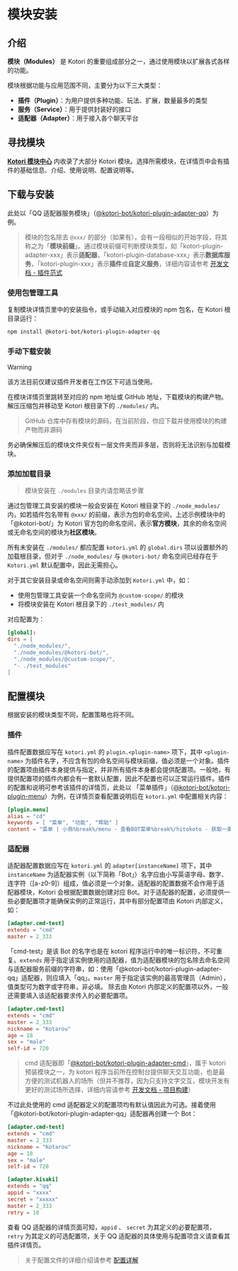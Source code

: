 # 模块安装

## 介绍

**模块（Modules）** 是 Kotori 的重要组成部分之一，通过使用模块以扩展各式各样的功能。

模块根据功能与应用范围不同，主要分为以下三大类型：

- **插件（Plugin）**：为用户提供多种功能、玩法、扩展，数量最多的类型
- **服务（Service）**：用于提供封装好的接口
- **适配器（Adapter）**：用于接入各个聊天平台

## 寻找模块

**[Kotori 模块中心](../modules/)** 内收录了大部分 Kotori 模块。选择所需模块，在详情页中会有插件的基础信息、介绍、使用说明、配置说明等。

## 下载与安装

此处以「QQ 适配器服务模块」（[@kotori-bot/kotori-plugin-adapter-qq](../modules/#@kotori-bot/kotori-plugin-adapter-qq)）为例。

> 模块的包名除去 `@xxx/` 的部分（如果有），会有一段相似的开始字段，将其称之为「**模块前缀**」。通过模块前缀可判断模块类型，如「kotori-plugin-adapter-xxx」表示**适配器**，「kotori-plugin-database-xxx」表示**数据库服务**，「kotori-plugin-xxx」表示**插件**或**自定义服务**，详细内容请参考 [开发文档 - 插件范式](../guide/modules/plugin)

### 使用包管理工具

复制模块详情页里中的安装指令，或手动输入对应模块的 npm 包名，在 Kotori 根目录运行：

```bash
npm install @kotori-bot/kotori-plugin-adapter-qq
```

### 手动下载安装

> [!WARNING]
> 该方法目前仅建议插件开发者在工作区下可适当使用。

在模块详情页里跳转至对应的 npm 地址或 GitHub 地址，下载模块的构建产物。
解压压缩包并移动至 Kotori 根目录下的 `./modules/` 内。

> GitHub 仓库中存有模块的源码，在当前阶段，你应下载并使用模块的构建产物而非源码

务必确保解压后的模块文件夹仅有一层文件夹而非多层，否则将无法识别与加载模块。

### 添加加载目录

> 模块安装在 `./modules` 目录内请忽略该步骤

通过包管理工具安装的模块一般会安装在 Kotori 根目录下的 `./node_modules/` 内，如若插件包名带有 `@xxx/` 的前缀，表示为包的命名空间，上述示例模块中的「@kotori-bot/」为 Kotori 官方包的命名空间，表示**官方模块**，其余的命名空间或无命名空间的模块为**社区模块**。

所有未安装在 `./modules/` 都应配置 `kotori.yml` 的 `global.dirs` 项以设置额外的加载根目录，但对于 `./node_modules/` 与 `@kotori-bot/` 命名空间已经存在于 `Kotori.yml` 默认配置中，因此无需担心。

对于其它安装目录或命名空间则需手动添加到 `Kotori.yml` 中，如：

- 使用包管理工具安装一个命名空间为 `@custom-scope/` 的模块
- 将模块安装在 Kotori 根目录下的 `./test_modules/` 内

对应配置为：

```toml
[global]:
dirs = [
  "./node_modules/",
  "./node_modules/@kotori-bot/",
  "./node_modules/@custom-scope/",
  "- ./test_modules"
]
```

## 配置模块

根据安装的模块类型不同，配置策略也将不同。

### 插件

插件配置数据应写在 `kotori.yml` 的 `plugin.<plugin-name>` 项下，其中 `<plugin-name>` 为插件名字，不应含有包的命名空间与模块前缀，值必须是一个对象。插件的配置项由插件本身提供与指定，并非所有插件本身都会提供配置项。一般地，有提供配置项的插件内都会有一套默认配置，因此不配置也可以正常运行插件。插件的配置和说明可参考该插件的详情页，此处以 「菜单插件」（[@kotori-bot/kotori-plugin-menu](../modules/#@kotori-bot/kotori-plugin-menu)）为例，在详情页查看配置说明后在 `kotori.yml` 中配置相关内容：

```toml
[plugin.menu]
alias = "cd"
keywords = [ "菜单", "功能", "帮助" ]
content = "菜单 | 小鳥%break%/menu - 查看BOT菜单%break%/hitokoto - 获取一条一言%break%ByHotaru"
```

### 适配器

适配器配置数据应写在 `kotori.yml` 的 `adapter[instanceName]` 项下，其中 `instanceName` 为适配器实例（以下简称「Bot」）名字应由小写英语字母、数字、连字符（\[a-z0-9\]）组成，值必须是一个对象。适配器的配置数据不会作用于适配器模块，Kotori 会根据配置数据创建对应 Bot。对于适配器的配置，必须提供一些必要配置项才能确保实例的正常运行，其中有部分配置项由 Kotori 内部定义，如：

```toml
[adapter.cmd-test]
extends = "cmd"
master = 2_333
```

「cmd-test」是该 Bot 的名字也是在 kotori 程序运行中的唯一标识符，不可重复。`extends` 用于指定该实例使用的适配器，值为适配器模块的包名除去命名空间与适配器服务前缀的字符串，如：使用「@kotori-bot/kotori-plugin-adapter-qq」适配器，则应填入「qq」。`master` 用于指定该实例的最高管理员（Admin），值类型可为数字或字符串，非必填。
除去由 Kotori 内部定义的配置项以外，一般还需要填入该适配器要求传入的必要配置项。

```toml
[adapter.cmd-test]
extends = "cmd"
master = 2_333
nickname = "Kotarou"
age = 18
sex = "male"
self-id = 720
```

> cmd 适配器即「[@kotori-bot/kotori-plugin-adapter-cmd](../modules/#@kotori-bot/kotori-plugin-adapter-cmd)」，属于 kotori 预装模块之一，为 kotori 程序当前所在控制台提供聊天交互功能，也是最方便的测试机器人的场所（但并不推荐，因为只支持文字交互，模块开发有更好的测试场所选择，详细内容请参考 [开发文档 - 项目构建](../guide/start/setup)）

不过此处使用的 cmd 适配器定义的配置项均有默认值因此为可选。接着使用「@kotori-bot/kotori-plugin-adapter-qq」适配器再创建一个 Bot：

```toml
[adapter.cmd-test]
extends = "cmd"
master = 2_333
nickname = "Kotarou"
age = 18
sex = "male"
self-id = 720

[adapter.kisaki]
extends = "qq"
appid = "xxxx"
secret = "xxxxx"
master = 2_333
retry = 10
```

查看 QQ 适配器的详情页面可知，`appid` 、 `secret` 为其定义的必要配置项，`retry` 为其定义的可选配置项，关于 QQ 适配器的具体使用与配置项含义请查看其插件详情页。

> 关于配置文件的详细介绍请参考 [配置详解](./config)
